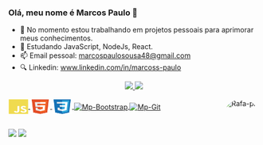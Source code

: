 ### Olá, meu nome é Marcos Paulo 👋

- 🔭 No momento estou trabalhando em projetos pessoais para aprimorar meus conhecimentos.
- 🌱 Estudando JavaScript, NodeJs, React.
- 📫 Email pessoal: marcospaulosousa48@gmail.com
- 🔍 Linkedin: www.linkedin.com/in/marcoss-paulo


<div align="center">
  <a href="https://github.com/Mp455">
  <img height="180em" src="https://github-readme-stats.vercel.app/api?username=Mp455&show_icons=true&theme=merko&include_all_commits=true&count_private=true"/>
  <img height="180em" src="https://github-readme-stats.vercel.app/api/top-langs/?username=Mp455&layout=compact&langs_count=7&theme=merko"/>
</div>

<div style="display: inline_block"><br>
  <img align="center" alt="Mp-Js" height="30" width="40" src="https://raw.githubusercontent.com/devicons/devicon/master/icons/javascript/javascript-plain.svg">
  <img align="center" alt="Mp-HTML" height="30" width="40" src="https://raw.githubusercontent.com/devicons/devicon/master/icons/html5/html5-original.svg">
  <img align="center" alt="Mp-CSS" height="30" width="40" src="https://raw.githubusercontent.com/devicons/devicon/master/icons/css3/css3-original.svg">
  <img align= "center" alt="Mp-Bootstrap" height="30" width="40" src="https://cdn.jsdelivr.net/gh/devicons/devicon/icons/bootstrap/bootstrap-original.svg" />
  <img align= "center" alt="Mp-Git" height="30" width="40" src="https://cdn.jsdelivr.net/gh/devicons/devicon/icons/git/git-original.svg" />
    <img align="right" alt="Rafa-pic" height="150" style="border-radius:50px;" src="https://media.discordapp.net/attachments/1012415064826970114/1052598227016368258/icon-discord.png?width=594&height=468">
  
</div>

##

<div>
  <a href = "mailto:marcospaulosousa48@gmail.com"><img src="https://img.shields.io/badge/-Gmail-%23333?style=for-the-badge&logo=gmail&logoColor=white" target="_blank"></a>
  <a href="https://www.linkedin.com/in/marcoss-paulo" target="_blank"><img src="https://img.shields.io/badge/-LinkedIn-%230077B5?style=for-the-badge&logo=linkedin&logoColor=white" target="_blank"></a> 
  </div>
